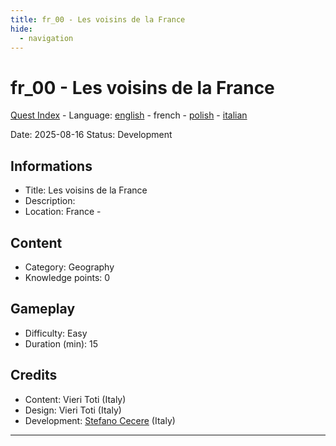 ```yaml
---
title: fr_00 - Les voisins de la France
hide:
  - navigation
---
```


# fr_00 - Les voisins de la France
[Quest Index](./index.fr.md) - Language: [english](./fr_00.md) - french - [polish](./fr_00.pl.md) - [italian](./fr_00.it.md)

Date: 2025-08-16
Status: Development

## Informations

- Title: Les voisins de la France
- Description: 
- Location: France - 
## Content
- Category: Geography
- Knowledge points: 0
## Gameplay
- Difficulty: Easy
- Duration (min): 15
## Credits
- Content: Vieri Toti (Italy)
- Design: Vieri Toti (Italy)
- Development: [Stefano Cecere](https://stefanocecere.com) (Italy)

---

